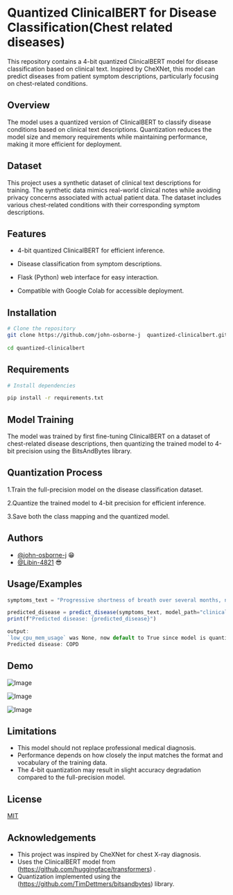 
# Quantized ClinicalBERT for Disease Classification(Chest related diseases)

This repository contains a 4-bit quantized ClinicalBERT model for disease classification based on clinical text. Inspired by CheXNet, this model can predict diseases from patient symptom descriptions, particularly focusing on chest-related conditions.


## Overview
The model uses a quantized version of ClinicalBERT to classify disease conditions based on clinical text descriptions. Quantization reduces the model size and memory requirements while maintaining performance, making it more efficient for deployment.

## Dataset

This project uses a synthetic dataset of clinical text descriptions for training. The synthetic data mimics real-world clinical notes while avoiding privacy concerns associated with actual patient data. The dataset includes various chest-related conditions with their corresponding symptom descriptions.
## Features
* 4-bit quantized ClinicalBERT for efficient inference.

* Disease classification from symptom descriptions.

* Flask (Python) web interface for easy interaction.

* Compatible with Google Colab for accessible deployment.

## Installation 

```bash
# Clone the repository
git clone https://github.com/john-osborne-j  quantized-clinicalbert.git
 
cd quantized-clinicalbert
```
    
## Requirements
```bash
# Install dependencies

pip install -r requirements.txt
```
## Model Training

The model was trained by first fine-tuning ClinicalBERT on a dataset of chest-related disease descriptions, then quantizing the trained model to 4-bit precision using the BitsAndBytes library.
## Quantization Process

1.Train the full-precision model on the disease classification dataset.

2.Quantize the trained model to 4-bit precision for efficient inference.

3.Save both the class mapping and the quantized model.


## Authors

* [@john-osborne-j](https://github.com/john-osborne-j) 😁
* [@Libin-4821](https://github.com/Libin-4821) 😎


## Usage/Examples

```javascript
symptoms_text = "Progressive shortness of breath over several months, now worse with minimal exertion. Chronic productive cough especially in the mornings with clear to white sputum. Reports chest tightness but no sharp pain. Long history of smoking 1 pack per day for 30 years."

predicted_disease = predict_disease(symptoms_text, model_path="clinicalbert-4bit-quantized")
print(f"Predicted disease: {predicted_disease}")
```

```javascript
output:
`low_cpu_mem_usage` was None, now default to True since model is quantized.
Predicted disease: COPD

```
## Demo

![Image](https://github.com/user-attachments/assets/57c00e81-e26f-4c2e-bbe1-8adae9d74bd7)

![Image](https://github.com/user-attachments/assets/ccf19d57-a0d4-4fe5-88a7-d30920b0416f)

![Image](https://github.com/user-attachments/assets/bf11a309-ab09-4229-ac8e-ed2213fa52ca)

## Limitations

* This model should not replace professional medical diagnosis.
* Performance depends on how closely the  input matches the format and vocabulary of the training data.
* The 4-bit quantization may result in slight accuracy degradation compared to the full-precision model.
## License

[MIT](https://choosealicense.com/licenses/mit/)


## Acknowledgements

* This project was inspired by CheXNet for chest X-ray diagnosis.
* Uses the ClinicalBERT model from (https://github.com/huggingface/transformers) .
* Quantization implemented using the (https://github.com/TimDettmers/bitsandbytes) library.



